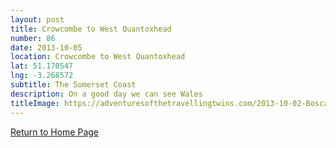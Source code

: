 ```yaml
---
layout: post
title: Crowcombe to West Quantoxhead
number: 86
date: 2013-10-05
location: Crowcombe to West Quantoxhead
lat: 51.170547
lng: -3.268572
subtitle: The Somerset Coast
description: On a good day we can see Wales
titleImage: https://adventuresofthetravellingtwins.com/2013-10-02-BoscastleToTintagel/P1010501.JPG
---
```


<a href="https://adventuresofthetravellingtwins.com/">Return to Home Page</a>
